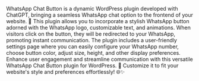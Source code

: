 WhatsApp Chat Button is a dynamic WordPress plugin developed with ChatGPT, bringing a seamless WhatsApp chat option to the frontend of your website. 📱 This plugin allows you to incorporate a stylish WhatsApp button adorned with the WhatsApp logo, customizable text, and animations. When visitors click on the button, they will be redirected to your WhatsApp, promoting instant communication. The plugin includes a user-friendly settings page where you can easily configure your WhatsApp number, choose button color, adjust size, height, and other display preferences. Enhance user engagement and streamline communication with this versatile WhatsApp Chat Button plugin for WordPress. 🚀 Customize it to fit your website's style and preferences effortlessly! 🌐✨





